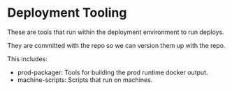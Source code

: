 # Deployment Tooling

These are tools that run within the deployment environment to run deploys.

They are committed with the repo so we can version them up with the repo.

This includes:

* prod-packager: Tools for building the prod runtime docker output.
* machine-scripts: Scripts that run on machines.
